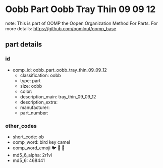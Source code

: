 # Oobb Part Oobb Tray Thin 09 09 12  

note: This is part of OOMP the Oopen Organization Method For Parts. For more details: https://github.com/oomlout/oomp_base

##  part details





### id
* oomp_id: oobb_part_oobb_tray_thin_09_09_12
  * classification: oobb
  * type: part
  * size: oobb
  * color: 
  * description_main: tray_thin_09_09_12
  * description_extra: 
  * manufacturer: 
  * part_number: 

### other_codes
* short_code: ob
* oomp_word: bird key camel
* oomp_word_emoji :bird: :key: :camel:
* md5_6_alpha: 2r1vl
* md5_6: 468441